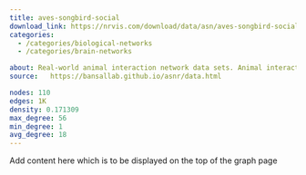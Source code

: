 ```yaml
---
title: aves-songbird-social
download_link: https://nrvis.com/download/data/asn/aves-songbird-social.zip
categories:
  - /categories/biological-networks
  - /categories/brain-networks

about: Real-world animal interaction network data sets. Animal interaction data from published studies of wild, captive, and domesticated animals.
source:   https://bansallab.github.io/asnr/data.html

nodes: 110
edges: 1K
density: 0.171309
max_degree: 56
min_degree: 1
avg_degree: 18
---
```

Add content here which is to be displayed on the top of the graph page